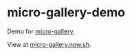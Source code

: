 # micro-gallery-demo

Demo for [micro-gallery](https://github.com/andreasmcdermott/micro-gallery).

View at [micro-gallery.now.sh](https://micro-gallery.now.sh).

